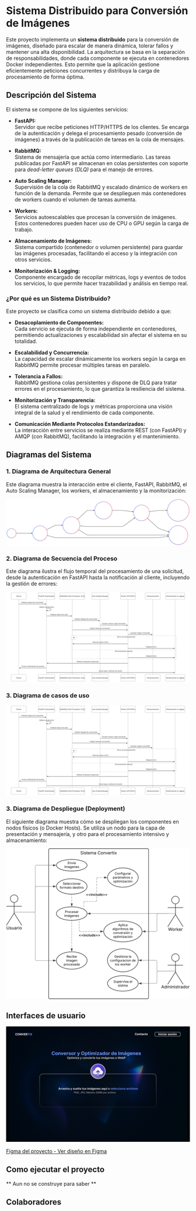 # Sistema Distribuido para Conversión de Imágenes

Este proyecto implementa un **sistema distribuido** para la conversión de imágenes, diseñado para escalar de manera dinámica, tolerar fallos y mantener una alta disponibilidad. La arquitectura se basa en la separación de responsabilidades, donde cada componente se ejecuta en contenedores Docker independientes. Esto permite que la aplicación gestione eficientemente peticiones concurrentes y distribuya la carga de procesamiento de forma óptima.

## Descripción del Sistema

El sistema se compone de los siguientes servicios:

- **FastAPI:**  
  Servidor que recibe peticiones HTTP/HTTPS de los clientes. Se encarga de la autenticación y delega el procesamiento pesado (conversión de imágenes) a través de la publicación de tareas en la cola de mensajes.

- **RabbitMQ:**  
  Sistema de mensajería que actúa como intermediario. Las tareas publicadas por FastAPI se almacenan en colas persistentes con soporte para _dead-letter queues (DLQ)_ para el manejo de errores.

- **Auto Scaling Manager:**  
  Supervisión de la cola de RabbitMQ y escalado dinámico de workers en función de la demanda. Permite que se desplieguen más contenedores de workers cuando el volumen de tareas aumenta.

- **Workers:**  
  Servicios autoescalables que procesan la conversión de imágenes. Estos contenedores pueden hacer uso de CPU o GPU según la carga de trabajo.

- **Almacenamiento de Imágenes:**  
  Sistema compartido (contenedor o volumen persistente) para guardar las imágenes procesadas, facilitando el acceso y la integración con otros servicios.

- **Monitorización & Logging:**  
  Componente encargado de recopilar métricas, logs y eventos de todos los servicios, lo que permite hacer trazabilidad y análisis en tiempo real.

### ¿Por qué es un Sistema Distribuido?

Este proyecto se clasifica como un sistema distribuido debido a que:

- **Desacoplamiento de Componentes:**  
  Cada servicio se ejecuta de forma independiente en contenedores, permitiendo actualizaciones y escalabilidad sin afectar el sistema en su totalidad.

- **Escalabilidad y Concurrencia:**  
  La capacidad de escalar dinámicamente los workers según la carga en RabbitMQ permite procesar múltiples tareas en paralelo.

- **Tolerancia a Fallos:**  
  RabbitMQ gestiona colas persistentes y dispone de DLQ para tratar errores en el procesamiento, lo que garantiza la resiliencia del sistema.

- **Monitorización y Transparencia:**  
  El sistema centralizado de logs y métricas proporciona una visión integral de la salud y el rendimiento de cada componente.

- **Comunicación Mediante Protocolos Estandarizados:**  
  La interacción entre servicios se realiza mediante REST (con FastAPI) y AMQP (con RabbitMQ), facilitando la integración y el mantenimiento.

## Diagramas del Sistema

### 1. Diagrama de Arquitectura General

Este diagrama muestra la interacción entre el cliente, FastAPI, RabbitMQ, el Auto Scaling Manager, los workers, el almacenamiento y la monitorización:

![](Diagramas/DiagramaGeneral.svg)

### 2. Diagrama de Secuencia del Proceso 
Este diagrama ilustra el flujo temporal del procesamiento de una solicitud, desde la autenticación en FastAPI hasta la notificación al cliente, incluyendo la gestión de errores:

![](Diagramas/DiagramaFlujo.svg)

### 3. Diagrama de casos de uso 

![](Diagramas/DiagramaFlujo.svg)

### 3. Diagrama de Despliegue (Deployment)
El siguiente diagrama muestra cómo se despliegan los componentes en nodos físicos (o Docker Hosts). Se utiliza un nodo para la capa de presentación y mensajería, y otro para el procesamiento intensivo y almacenamiento:

![](Diagramas/CasosDeUso.svg)

## Interfaces de usuario
![Vista previa del diseño en Figma](img/Convertix.png) 

[Figma del proyecto - Ver diseño en Figma](https://www.figma.com/design/hI5xVxAdqeYuA0gS1xTrT8/Convertix?node-id=0-1&t=fHzxOyDQZ137G8LF-1)

## Como ejecutar el proyecto
** Aun no se construye para saber **

## Colaboradores
